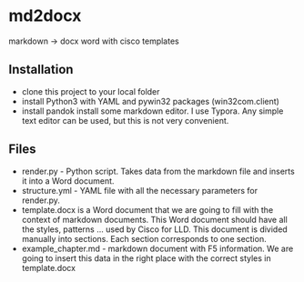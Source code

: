# md2docx
markdown -> docx word with cisco templates

## Installation
- clone this project to your local folder
- install Python3 with YAML and pywin32 packages (win32com.client)
- install pandok
install some markdown editor. I use Typora. Any simple text editor can be used, but this is not very convenient.

## Files
- render.py - Python script. Takes data from the markdown file and inserts it into a Word document.
- structure.yml - YAML file with all the necessary parameters for render.py.
- template.docx is a Word document that we are going to fill with the context of markdown documents. This Word document should have all the styles, patterns ... used by Cisco for LLD. This document is divided manually into sections. Each section corresponds to one section.
- example_chapter.md - markdown document with F5 information. We are going to insert this data in the right place with the correct styles in template.docx
